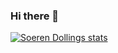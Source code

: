### Hi there 👋

[![Soeren Dollings stats](https://github-readme-stats.vercel.app/api?username=soerendolling)](https://github.com/anuraghazra/github-readme-stats)



<!--
**soerendolling/soerendolling** is a ✨ _special_ ✨ repository because its `README.md` (this file) appears on your GitHub profile.

Here are some ideas to get you started:

- 🔭 I’m currently working on ...
- 🌱 I’m currently learning ...
- 👯 I’m looking to collaborate on ...
- 🤔 I’m looking for help with ...
- 💬 Ask me about ...
- 📫 How to reach me: ...
- 😄 Pronouns: ...
- ⚡ Fun fact: ...
-->
